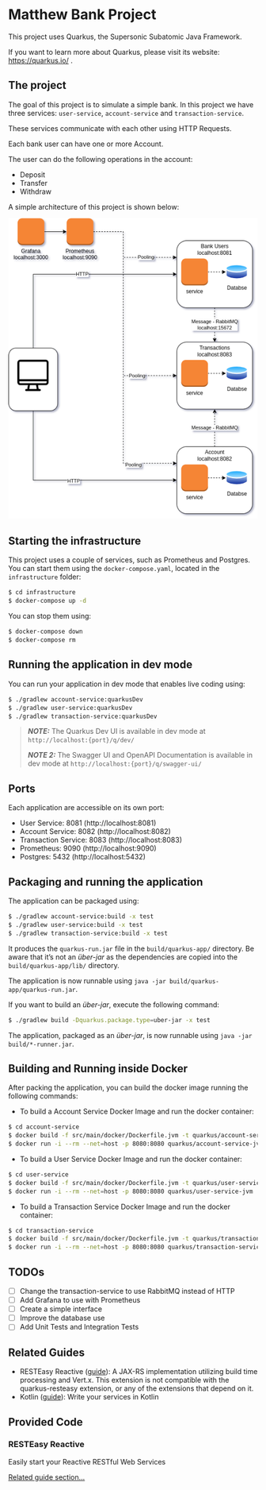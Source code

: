 # Matthew Bank Project

This project uses Quarkus, the Supersonic Subatomic Java Framework.

If you want to learn more about Quarkus, please visit its website: https://quarkus.io/ .

## The project
The goal of this project is to simulate a simple bank. In this project we have three services: `user-service`, `account-service` and `transaction-service`.

These services communicate with each other using HTTP Requests. 

Each bank user can have one or more Account.

The user can do the following operations in the account:

- Deposit
- Transfer
- Withdraw

A simple architecture of this project is shown below: 

![Simple Architecture](./architecture.png)


## Starting the infrastructure

This project uses a couple of services, such as Prometheus and Postgres. You can start them using the `docker-compose.yaml`, located in the `infrastructure` folder:

```bash
$ cd infrastructure
$ docker-compose up -d
```

You can stop them using:
```bash
$ docker-compose down
$ docker-compose rm
```

## Running the application in dev mode

You can run your application in dev mode that enables live coding using:

```bash
$ ./gradlew account-service:quarkusDev
$ ./gradlew user-service:quarkusDev
$ ./gradlew transaction-service:quarkusDev
```

> **_NOTE:_** The Quarkus Dev UI is available in dev mode at `http://localhost:{port}/q/dev/`
> 
> 
> **_NOTE 2:_** The Swagger UI and OpenAPI Documentation is available in dev mode at `http://localhost:{port}/q/swagger-ui/`

## Ports

Each application are accessible on its own port:
* User Service: 8081 (http://localhost:8081)
* Account Service: 8082 (http://localhost:8082)
* Transaction Service: 8083 (http://localhost:8083)
* Prometheus: 9090 (http://localhost:9090)
* Postgres: 5432 (http://localhost:5432)


## Packaging and running the application

The application can be packaged using:

```bash
$ ./gradlew account-service:build -x test
$ ./gradlew user-service:build -x test
$ ./gradlew transaction-service:build -x test
```

It produces the `quarkus-run.jar` file in the `build/quarkus-app/` directory.
Be aware that it’s not an _über-jar_ as the dependencies are copied into the `build/quarkus-app/lib/` directory.

The application is now runnable using `java -jar build/quarkus-app/quarkus-run.jar`.

If you want to build an _über-jar_, execute the following command:

```bash
$ ./gradlew build -Dquarkus.package.type=uber-jar -x test
```

The application, packaged as an _über-jar_, is now runnable using `java -jar build/*-runner.jar`.

## Building and Running inside Docker
After packing the application, you can build the docker image running the following commands:

- To build a Account Service Docker Image and run the docker container:
```bash
$ cd account-service
$ docker build -f src/main/docker/Dockerfile.jvm -t quarkus/account-service-jvm .
$ docker run -i --rm --net=host -p 8080:8080 quarkus/account-service-jvm
```

- To build a User Service Docker Image and run the docker container:
```bash
$ cd user-service
$ docker build -f src/main/docker/Dockerfile.jvm -t quarkus/user-service-jvm .
$ docker run -i --rm --net=host -p 8080:8080 quarkus/user-service-jvm
```

- To build a Transaction Service Docker Image and run the docker container:
```bash
$ cd transaction-service
$ docker build -f src/main/docker/Dockerfile.jvm -t quarkus/transaction-service-jvm .
$ docker run -i --rm --net=host -p 8080:8080 quarkus/transaction-service-jvm
```

## TODOs

- [ ] Change the transaction-service to use RabbitMQ instead of HTTP
- [ ] Add Grafana to use with Prometheus
- [ ] Create a simple interface
- [ ] Improve the database use
- [ ] Add Unit Tests and Integration Tests

## Related Guides

- RESTEasy Reactive ([guide](https://quarkus.io/guides/resteasy-reactive)): A JAX-RS implementation utilizing build time
  processing and Vert.x. This extension is not compatible with the quarkus-resteasy extension, or any of the extensions
  that depend on it.
- Kotlin ([guide](https://quarkus.io/guides/kotlin)): Write your services in Kotlin

## Provided Code

### RESTEasy Reactive

Easily start your Reactive RESTful Web Services

[Related guide section...](https://quarkus.io/guides/getting-started-reactive#reactive-jax-rs-resources)

